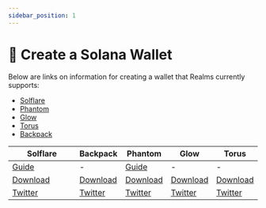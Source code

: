 ```yaml
---
sidebar_position: 1
---
```


# 💼 Create a Solana Wallet

Below are links on information for creating a wallet that Realms currently supports:

* [Solflare](https://docs.solflare.com/solflare/getting\_started/how-to-create-a-new-wallet)
* [Phantom](https://help.phantom.app/hc/en-us/articles/4406388623251-How-to-create-a-new-wallet)
* [Glow](https://glow.app/download)
* [Torus](https://docs.tor.us/)
* [Backpack](https://www.backpack.app/downloads)

<table data-full-width="false"><thead><tr><th width="153">Solflare</th><th>Backpack</th><th>Phantom</th><th>Glow</th><th>Torus</th></tr></thead><tbody><tr><td><a href="https://docs.solflare.com/solflare/onboarding/web-app-and-extension/how-to-create-a-new-wallet">Guide</a></td><td>-</td><td><a href="https://help.phantom.app/hc/en-us/articles/8071074929043-How-to-create-a-new-wallet">Guide</a></td><td>-</td><td>-</td></tr><tr><td><a href="https://solflare.com/download">Download</a></td><td><a href="https://www.backpack.app/downloads">Download</a></td><td><a href="https://phantom.app/download">Download</a></td><td><a href="https://glow.app/download">Download</a></td><td><a href="https://tech.tor.us/">Download</a></td></tr><tr><td><a href="https://twitter.com/solflare_wallet">Twitter</a></td><td><a href="https://twitter.com/xNFT_Backpack">Twitter</a></td><td><a href="https://twitter.com/phantom">Twitter</a></td><td><a href="https://twitter.com/glowwallet">Twitter</a></td><td><a href="https://twitter.com/Web3Auth">Twitter</a></td></tr></tbody></table>


